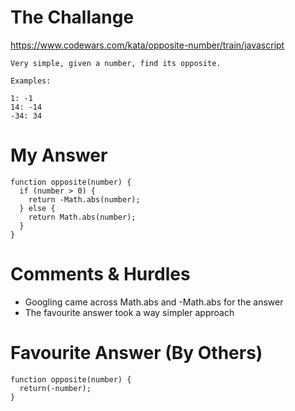 # The Challange

https://www.codewars.com/kata/opposite-number/train/javascript

```
Very simple, given a number, find its opposite.

Examples:

1: -1
14: -14
-34: 34
```

# My Answer

```
function opposite(number) {
  if (number > 0) {
    return -Math.abs(number);
  } else {
    return Math.abs(number);
  }
}
```

# Comments & Hurdles

- Googling came across Math.abs and -Math.abs for the answer
- The favourite answer took a way simpler approach

# Favourite Answer (By Others)

```
function opposite(number) {
  return(-number);
}
```
